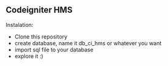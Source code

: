 ## Codeigniter HMS
Instalation:
- Clone this repository
- create database, name it db_ci_hms or whatever you want
- import sql file to your database
- explore it :) 
